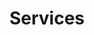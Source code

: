 ---
title: "Services"
linkTitle: "Services"
weight: 7
simple_list: true
type: docs
description: "Product Overviews provides"
---
